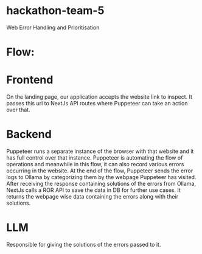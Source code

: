 # hackathon-team-5
Web Error Handling and Prioritisation 

# Flow:
# Frontend
On the landing page, our application accepts the website link to inspect. It passes this url to NextJs API routes where Puppeteer can take an action over that.

# Backend
Puppeteer runs a separate instance of the browser with that website and it has full control over that instance.
Puppeteer is automating the flow of operations and meanwhile in this flow, it can also record various errors occurring in the website.
At the end of the flow, Puppeteer sends the error logs to Ollama by categorizing them by the webpage Puppeteer has visited.
After receiving the response containing solutions of the errors from Ollama, NextJs calls a ROR API to save the data in DB for further use cases.
It returns the webpage wise data containing the errors along with their solutions.

# LLM
Responsible for giving the solutions of the errors passed to it.
